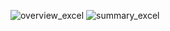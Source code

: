 ![overview_excel](https://github.com/user-attachments/assets/4e76bde5-5f0c-49b5-9889-d250c145ea5b)
![summary_excel](https://github.com/user-attachments/assets/75fa8cf1-cd30-4622-83d0-8a2e802999f9)


